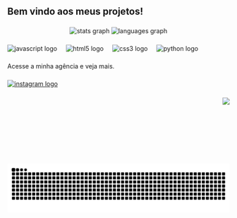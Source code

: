 <h2 align="left">Bem vindo aos meus projetos!</h2>

###

<div align="center">
  <img src="https://github-readme-stats.vercel.app/api?username=gabdeschamps&hide_title=false&hide_rank=false&show_icons=true&include_all_commits=true&count_private=true&disable_animations=false&theme=dark&locale=en&hide_border=false" height="150" alt="stats graph"  />
  <img src="https://github-readme-stats.vercel.app/api/top-langs?username=gabdeschamps&locale=en&hide_title=false&layout=compact&card_width=320&langs_count=5&theme=merko&hide_border=false" height="150" alt="languages graph"  />
</div>

###

<div align="left">
  <img src="https://cdn.jsdelivr.net/gh/devicons/devicon/icons/javascript/javascript-original.svg" height="30" alt="javascript logo"  />
  <img width="12" />
  <img src="https://cdn.jsdelivr.net/gh/devicons/devicon/icons/html5/html5-original.svg" height="30" alt="html5 logo"  />
  <img width="12" />
  <img src="https://cdn.jsdelivr.net/gh/devicons/devicon/icons/css3/css3-original.svg" height="30" alt="css3 logo"  />
  <img width="12" />
  <img src="https://cdn.jsdelivr.net/gh/devicons/devicon/icons/python/python-original.svg" height="30" alt="python logo"  />
</div>

###

<p align="left">Acesse a minha agência e veja mais.</p>

###

<div align="left">
  <a href="https://www.instagram.com/oce.tech?utm_source=ig_web_button_share_sheet&igsh=ZDNlZDc0MzIxNw==" target="_blank">
    <img src="https://img.shields.io/static/v1?message=Oce.tech&logo=instagram&label=&color=0E3141&logoColor=white&labelColor=&style=for-the-badge" height="35" alt="instagram logo"  />
  </a>
</div>

###

<img align="right" height="150" src="https://media.giphy.com/media/3ofT5ShQemOufA5Ef6/giphy.gif?cid=790b7611vi20ferrjg37i6zlfmjmy4d50g2xrd19jafg2ry8&ep=v1_gifs_search&rid=giphy.gif&ct=g"  />

###

<img src="https://raw.githubusercontent.com/gabdeschamps/gabdeschamps/output/snake.svg" alt="Snake animation" />

###
